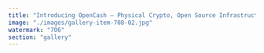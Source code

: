 ```yaml
---
title: "Introducing OpenCash – Physical Crypto, Open Source Infrastructure<br /><br />We’re building OpenCash: an open source system for issuing and redeeming physical crypto notes, fully backed by on-chain stablecoins like USDT or USDC.<br /><br />Each note is linked to a real wallet, and can be deposited or redeemed at participating ATMs. No KYC, no internet required. Just scan and go.<br /><br />✅ Paper bills with QR codes<br />✅ Open-source ATM + backend software<br />✅ Anyone can issue, anyone can operate<br />✅ Built for informal economies & borderless use<br />✅ Real-world usability, offline-first<br /><br />The idea is simple: make crypto tangible for everyone, everywhere. Especially for the billions excluded from the banking system.<br /><br />We're starting in the Caribbean. Want to help launch or operate an OpenCash ATM? Let’s connect.<br /><br /><br />#OpenCash <br />#CryptoInfra <br />#Stablecoins <br />#FinancialInclusion <br />#Web3IRL <br />#OpenSource <br />#CryptoForEveryone"
image: "./images/gallery-item-708-02.jpg"
watermark: "706"
section: "gallery"
---
```


